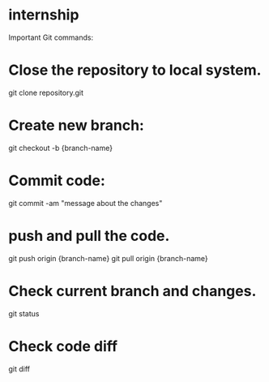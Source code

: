 # internship


Important Git commands:

# Close the repository to local system.
git clone repository.git

# Create new branch:
git checkout -b {branch-name}

# Commit code:
git commit -am "message about the changes"

# push and pull the code.
git push origin {branch-name}
git pull origin {branch-name}

# Check current branch and changes.
git status

# Check code diff
git diff
